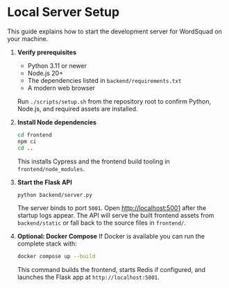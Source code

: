 # Local Server Setup

This guide explains how to start the development server for WordSquad on your machine.

1. **Verify prerequisites**
   - Python 3.11 or newer
   - Node.js 20+
   - The dependencies listed in `backend/requirements.txt`
   - A modern web browser

   Run `./scripts/setup.sh` from the repository root to confirm Python, Node.js, and required assets are installed.

2. **Install Node dependencies**
   ```bash
   cd frontend
   npm ci
   cd ..
   ```
   This installs Cypress and the frontend build tooling in `frontend/node_modules`.

3. **Start the Flask API**
   ```bash
   python backend/server.py
   ```
   The server binds to port `5001`. Open <http://localhost:5001> after the startup logs appear. The API will serve the built frontend assets from `backend/static` or fall back to the source files in `frontend/`.

4. **Optional: Docker Compose**
   If Docker is available you can run the complete stack with:
   ```bash
   docker compose up --build
   ```
   This command builds the frontend, starts Redis if configured, and launches the Flask app at `http://localhost:5001`.
